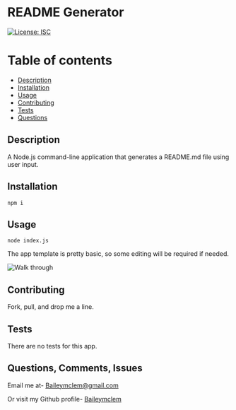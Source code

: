 

# README Generator

[![License: ISC](https://img.shields.io/badge/License-ISC-blue.svg)](https://opensource.org/licenses/ISC)

Table of contents
=================

<!--ts-->
   * [Description](#description)
   * [Installation](#installation)
   * [Usage](#usage)
   * [Contributing](#contribution-guidelines)
   * [Tests](#tests)
   * [Questions](#question)
<!--te-->


## Description

A Node.js command-line application that generates a README.md file using user input.


## Installation

`npm i`

## Usage

`node index.js`

The app template is pretty basic, so some editing will be required if needed.

![Walk through]()

## Contributing

Fork, pull, and drop me a line.

## Tests

There are no tests for this app.

## Questions, Comments, Issues

Email me at- [Baileymclem@gmail.com](Baileymclem@gmail.com)

Or visit my Github profile- [Baileymclem](https://github.com/baileymclem)
